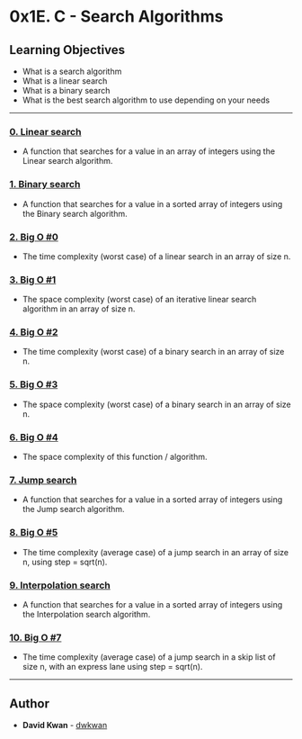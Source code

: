 # 0x1E. C - Search Algorithms

## Learning Objectives

* What is a search algorithm
* What is a linear search
* What is a binary search
* What is the best search algorithm to use depending on your needs

---

### [0. Linear search](./0-linear.c)
* A function that searches for a value in an array of integers using the Linear search algorithm.


### [1. Binary search](./1-binary.c)
* A function that searches for a value in a sorted array of integers using the Binary search algorithm.


### [2. Big O #0](./2-O)
* The time complexity (worst case) of a linear search in an array of size n.


### [3. Big O #1](./3-O)
* The space complexity (worst case) of an iterative linear search algorithm in an array of size n.


### [4. Big O #2](./4-O)
* The time complexity (worst case) of a binary search in an array of size n.


### [5. Big O #3](./5-O)
* The space complexity (worst case) of a binary search in an array of size n.


### [6. Big O #4](./6-O)
* The space complexity of this function / algorithm.


### [7. Jump search](./100-jump.c)
* A function that searches for a value in a sorted array of integers using the Jump search algorithm.


### [8. Big O #5](./101-O)
* The time complexity (average case) of a jump search in an array of size n, using step = sqrt(n).


### [9. Interpolation search](./102-interpolation.c)
* A function that searches for a value in a sorted array of integers using the Interpolation search algorithm.


### [10. Big O #7](./108-O)
* The time complexity (average case) of a jump search in a skip list of size n, with an express lane using step = sqrt(n).

---

## Author
* **David Kwan** - [dwkwan](https://github.com/dwkwan)